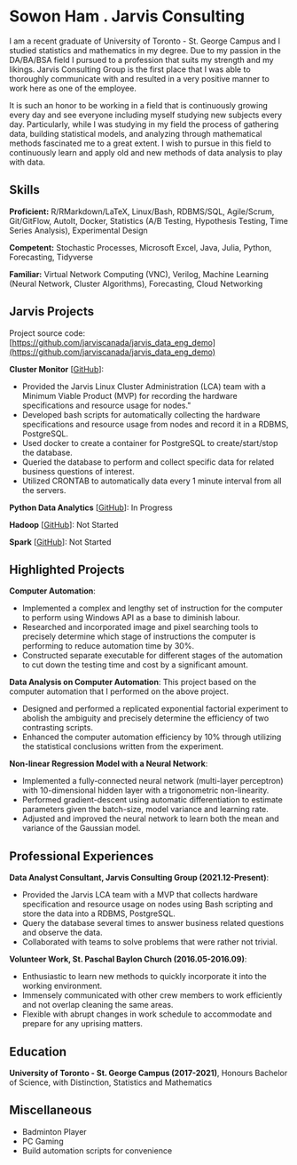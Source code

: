 # Sowon Ham . Jarvis Consulting

I am a recent graduate of University of Toronto - St. George Campus and I studied statistics and mathematics in my degree. Due to my passion in the DA/BA/BSA field I pursued to a profession that suits my strength and my likings. Jarvis Consulting Group is the first place that I was able to thoroughly communicate with and resulted in a very positive manner to work here as one of the employee.

 It is such an honor to be working in a field that is continuously growing every day and see everyone including myself studying new subjects every day. Particularly, while I was studying in my field the process of gathering data, building statistical models, and analyzing through mathematical methods fascinated me to a great extent. I wish to pursue in this field to continuously learn and apply old and new methods of data analysis to play with data.

## Skills

**Proficient:** R/RMarkdown/LaTeX, Linux/Bash, RDBMS/SQL, Agile/Scrum, Git/GitFlow, AutoIt, Docker, Statistics (A/B Testing, Hypothesis Testing, Time Series Analysis), Experimental Design

**Competent:** Stochastic Processes, Microsoft Excel, Java, Julia, Python, Forecasting, Tidyverse

**Familiar:** Virtual Network Computing (VNC), Verilog, Machine Learning (Neural Network, Cluster Algorithms), Forecasting, Cloud Networking

## Jarvis Projects

Project source code: [https://github.com/jarviscanada/jarvis_data_eng_demo](https://github.com/jarviscanada/jarvis_data_eng_demo)


**Cluster Monitor** [[GitHub](https://github.com/jarviscanada/jarvis_data_eng_demo/tree/master/linux_sql)]:
      
  - Provided the Jarvis Linux Cluster Administration (LCA) team with a Minimum Viable Product (MVP) for recording the hardware specifications and resource usage for nodes."
  - Developed bash scripts for automatically collecting the hardware specifications and resource usage from nodes and record it in a RDBMS, PostgreSQL.
  - Used docker to create a container for PostgreSQL to create/start/stop the database.
  - Queried the database to perform and collect specific data for related business questions of interest.
  - Utilized CRONTAB to automatically data every 1 minute interval from all the servers.

**Python Data Analytics** [[GitHub](https://github.com/jarviscanada/jarvis_data_eng_demo/tree/master/python_data_anlytics)]: In Progress

**Hadoop** [[GitHub](https://github.com/jarviscanada/jarvis_data_eng_demo/tree/master/hadoop)]: Not Started

**Spark** [[GitHub](https://github.com/jarviscanada/jarvis_data_eng_demo/tree/master/spark)]: Not Started


## Highlighted Projects
**Computer Automation**: 
 - Implemented a complex and lengthy set of instruction for the computer to perform using Windows API as a base to diminish labour. 
 - Researched and incorporated image and pixel searching tools to precisely determine which stage of instructions the computer is performing to reduce automation time by 30%.
 - Constructed separate executable for different stages of the automation to cut down the testing time and cost by a significant amount.

**Data Analysis on Computer Automation**: This project based on the computer automation that I performed on the above project.
 - Designed and performed a replicated exponential factorial experiment to abolish the ambiguity and precisely determine the efficiency of two contrasting scripts.
 - Enhanced the computer automation efficiency by 10% through utilizing the statistical conclusions written from the experiment.

**Non-linear Regression Model with a Neural Network**: 
 - Implemented a fully-connected neural network (multi-layer perceptron) with 10-dimensional hidden layer with a trigonometric non-linearity.
 - Performed gradient-descent using automatic differentiation to estimate parameters given the batch-size, model variance and learning rate.
 - Adjusted and improved the neural network to learn both the mean and variance of the Gaussian model.


## Professional Experiences

**Data Analyst Consultant, Jarvis Consulting Group (2021.12-Present)**: 
 - Provided the Jarvis LCA team with a MVP that collects hardware specification and resource usage on nodes using Bash scripting and store the data into a RDBMS, PostgreSQL.
 - Query the database several times to answer business related questions and observe the data.
 - Collaborated with teams to solve problems that were rather not trivial.

**Volunteer Work, St. Paschal Baylon Church (2016.05-2016.09)**: 
 - Enthusiastic to learn new methods to quickly incorporate it into the working environment.
 - Immensely communicated with other crew members to work efficiently and not overlap cleaning the same areas.
 - Flexible with abrupt changes in work schedule to accommodate and prepare for any uprising matters.


## Education
**University of Toronto - St. George Campus (2017-2021)**, Honours Bachelor of Science, with Distinction, Statistics and Mathematics


## Miscellaneous
- Badminton Player
- PC Gaming
- Build automation scripts for convenience